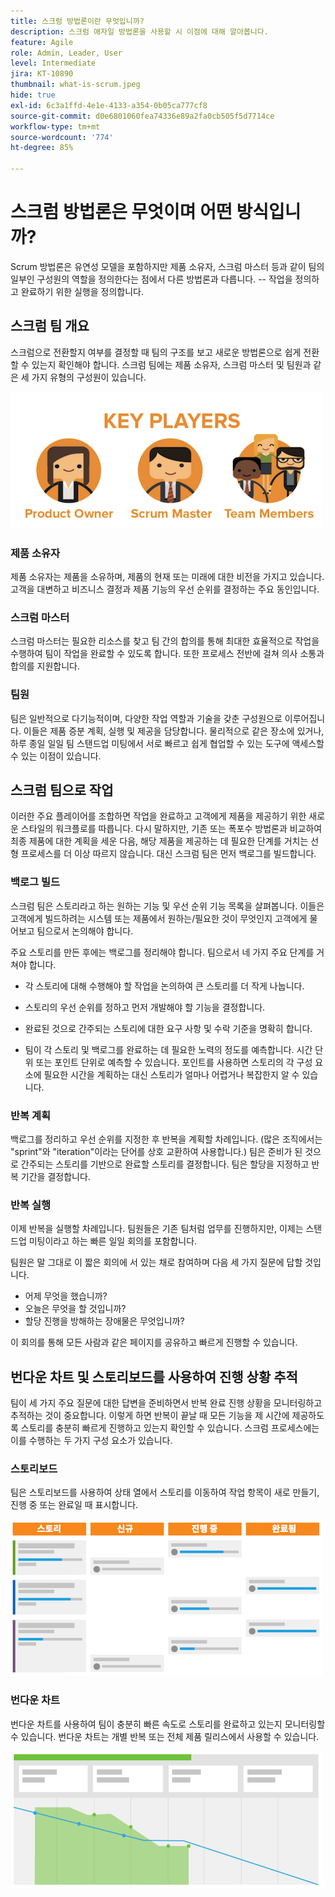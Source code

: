 ```yaml
---
title: 스크럼 방법론이란 무엇입니까?
description: 스크럼 애자일 방법론을 사용할 시 이점에 대해 알아봅니다.
feature: Agile
role: Admin, Leader, User
level: Intermediate
jira: KT-10890
thumbnail: what-is-scrum.jpeg
hide: true
exl-id: 6c3a1ffd-4e1e-4133-a354-0b05ca777cf8
source-git-commit: d0e6801060fea74336e89a2fa0cb505f5d7714ce
workflow-type: tm+mt
source-wordcount: '774'
ht-degree: 85%

---
```


# 스크럼 방법론은 무엇이며 어떤 방식입니까?

Scrum 방법론은 유연성 모델을 포함하지만 제품 소유자, 스크럼 마스터 등과 같이 팀의 일부인 구성원의 역할을 정의한다는 점에서 다른 방법론과 다릅니다. -- 작업을 정의하고 완료하기 위한 실행을 정의합니다.

## 스크럼 팀 개요

스크럼으로 전환할지 여부를 결정할 때 팀의 구조를 보고 새로운 방법론으로 쉽게 전환할 수 있는지 확인해야 합니다. 스크럼 팀에는 제품 소유자, 스크럼 마스터 및 팀원과 같은 세 가지 유형의 구성원이 있습니다.

![스크럼 팀원](assets/scrumteammembers-01.png)

### 제품 소유자

제품 소유자는 제품을 소유하며, 제품의 현재 또는 미래에 대한 비전을 가지고 있습니다. 고객을 대변하고 비즈니스 결정과 제품 기능의 우선 순위를 결정하는 주요 동인입니다.


### 스크럼 마스터

스크럼 마스터는 필요한 리소스를 찾고 팀 간의 합의를 통해 최대한 효율적으로 작업을 수행하여 팀이 작업을 완료할 수 있도록 합니다. 또한 프로세스 전반에 걸쳐 의사 소통과 합의를 지원합니다.


### 팀원

팀은 일반적으로 다기능적이며, 다양한 작업 역할과 기술을 갖춘 구성원으로 이루어집니다. 이들은 제품 증분 계획, 실행 및 제공을 담당합니다. 물리적으로 같은 장소에 있거나, 하루 종일 일일 팀 스탠드업 미팅에서 서로 빠르고 쉽게 협업할 수 있는 도구에 액세스할 수 있는 이점이 있습니다.


## 스크럼 팀으로 작업

이러한 주요 플레이어를 조합하면 작업을 완료하고 고객에게 제품을 제공하기 위한 새로운 스타일의 워크플로를 따릅니다. 다시 말하지만, 기존 또는 폭포수 방법론과 비교하여 최종 제품에 대한 계획을 세운 다음, 해당 제품을 제공하는 데 필요한 단계를 거치는 선형 프로세스를 더 이상 따르지 않습니다. 대신 스크럼 팀은 먼저 백로그를 빌드합니다.



### 백로그 빌드

스크럼 팀은 스토리라고 하는 원하는 기능 및 우선 순위 기능 목록을 살펴봅니다. 이들은 고객에게 빌드하려는 시스템 또는 제품에서 원하는/필요한 것이 무엇인지 고객에게 물어보고 팀으로서 논의해야 합니다.


주요 스토리를 만든 후에는 백로그를 정리해야 합니다. 팀으로서 네 가지 주요 단계를 거쳐야 합니다.


* 각 스토리에 대해 수행해야 할 작업을 논의하여 큰 스토리를 더 작게 나눕니다.

* 스토리의 우선 순위를 정하고 먼저 개발해야 할 기능을 결정합니다.

* 완료된 것으로 간주되는 스토리에 대한 요구 사항 및 수락 기준을 명확히 합니다.

* 팀이 각 스토리 및 백로그를 완료하는 데 필요한 노력의 정도를 예측합니다. 시간 단위 또는 포인트 단위로 예측할 수 있습니다. 포인트를 사용하면 스토리의 각 구성 요소에 필요한 시간을 계획하는 대신 스토리가 얼마나 어렵거나 복잡한지 알 수 있습니다.


### 반복 계획

백로그를 정리하고 우선 순위를 지정한 후 반복을 계획할 차례입니다. (많은 조직에서는 &quot;sprint&quot;와 &quot;iteration&quot;이라는 단어를 상호 교환하여 사용합니다.) 팀은 준비가 된 것으로 간주되는 스토리를 기반으로 완료할 스토리를 결정합니다. 팀은 할당을 지정하고 반복 기간을 결정합니다.



### 반복 실행

이제 반복을 실행할 차례입니다. 팀원들은 기존 팀처럼 업무를 진행하지만, 이제는 스탠드업 미팅이라고 하는 빠른 일일 회의를 포함합니다.

팀원은 말 그대로 이 짧은 회의에 서 있는 채로 참여하며 다음 세 가지 질문에 답할 것입니다.

* 어제 무엇을 했습니까?
* 오늘은 무엇을 할 것입니까?
* 할당 진행을 방해하는 장애물은 무엇입니까?


이 회의를 통해 모든 사람과 같은 페이지를 공유하고 빠르게 진행할 수 있습니다.



## 번다운 차트 및 스토리보드를 사용하여 진행 상황 추적

팀이 세 가지 주요 질문에 대한 답변을 준비하면서 반복 완료 진행 상황을 모니터링하고 추적하는 것이 중요합니다. 이렇게 하면 반복이 끝날 때 모든 기능을 제 시간에 제공하도록 스토리를 충분히 빠르게 진행하고 있는지 확인할 수 있습니다. 스크럼 프로세스에는 이를 수행하는 두 가지 구성 요소가 있습니다.


### 스토리보드

팀은 스토리보드를 사용하여 상태 열에서 스토리를 이동하여 작업 항목이 새로 만들기, 진행 중 또는 완료일 때 표시합니다.

![스토리보드](assets/storyboard-01.png)


### 번다운 차트

번다운 차트를 사용하여 팀이 충분히 빠른 속도로 스토리를 완료하고 있는지 모니터링할 수 있습니다. 번다운 차트는 개별 반복 또는 전체 제품 릴리스에서 사용할 수 있습니다.

![번다운 차트](assets/burndown-01.png)
